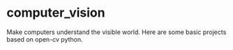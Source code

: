 # computer_vision
Make computers understand the visible world.
Here are some basic projects based on open-cv python.
